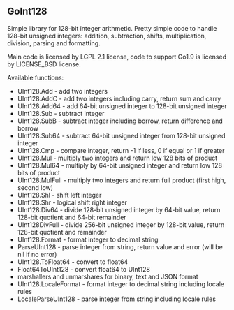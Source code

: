 ## GoInt128

Simple library for 128-bit integer arithmetic.
Pretty simple code to handle 128-bit unsigned integers:
addition, subtraction, shifts, multiplication, division, parsing and formatting.

Main code is licensed by LGPL 2.1 license,
code to support Go1.9 is licensed by LICENSE_BSD license.

Available functions:

* UInt128.Add - add two integers
* UInt128.AddC - add two integers including carry, return sum and carry
* UInt128.Add64 - add 64-bit unsigned integer to 128-bit unsigned integer
* UInt128.Sub - subtract integer
* UInt128.SubB - subtract integer including borrow, return difference and borrow
* UInt128.Sub64 - subtract 64-bit unsigned integer from 128-bit unsigned integer
* UInt128.Cmp - compare integer, return -1 if less, 0 if equal or 1 if greater
* UInt128.Mul - multiply two integers and return low 128 bits of product
* UInt128.Mul64 - multiply by 64-bit unsigned integer and return low 128 bits of product
* UInt128.MulFull - multiply two integers and return full product (first high, second low)
* UInt128.Shl - shift left integer
* UInt128.Shr - logical shift right integer
* UInt128.Div64 - divide 128-bit unsigned integer by 64-bit value, return 128-bit quotient and 64-bit remainder
* UInt128DivFull - divide 256-bit unsigned integer by 128-bit value, return 128-bit quotient and remainder
* UInt128.Format - format integer to decimal string
* ParseUInt128 - parse integer from string, return value and error (will be nil if no error)
* UInt128.ToFloat64 - convert to float64
* Float64ToUInt128 - convert float64 to UInt128
* marshallers and unmarshares for binary, text and JSON format
* UInt128.LocaleFormat - format integer to decimal string including locale rules
* LocaleParseUInt128 - parse integer from string including locale rules
